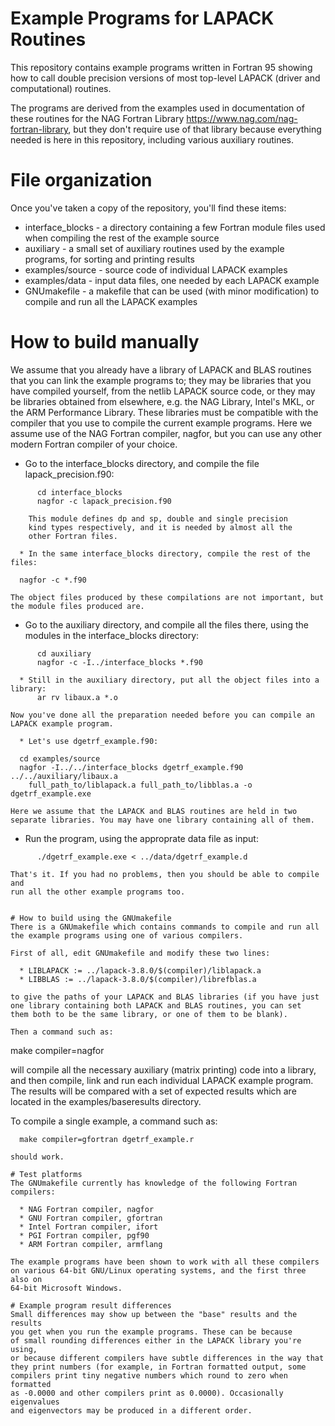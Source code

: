 # Example Programs for LAPACK Routines
This repository contains example programs written in Fortran 95 showing
how to call double precision versions of most top-level LAPACK (driver
and computational) routines.

The programs are derived from the examples used in documentation of these
routines for the NAG Fortran Library https://www.nag.com/nag-fortran-library,
but they don't require use of that library because everything needed is
here in this repository, including various auxiliary routines.

# File organization
Once you've taken a copy of the repository, you'll find these items:
  * interface_blocks    - a directory containing a few Fortran module files
                          used when compiling the rest of the example source
  * auxiliary           - a small set of auxiliary routines used by the
                          example programs, for sorting and printing results
  * examples/source     - source code of individual LAPACK examples
  * examples/data       - input data files, one needed by each LAPACK example
  * GNUmakefile         - a makefile that can be used (with minor modification)
                          to compile and run all the LAPACK examples

# How to build manually
We assume that you already have a library of LAPACK and BLAS routines that
you can link the example programs to; they may be libraries that you have
compiled yourself, from the netlib LAPACK source code, or they may be libraries
obtained from elsewhere, e.g. the NAG Library, Intel's MKL, or the ARM
Performance Library. These libraries must be compatible with the compiler
that you use to compile the current example programs. Here we assume use
of the NAG Fortran compiler, nagfor, but you can  use any other modern
Fortran compiler of your choice.

  * Go to the interface_blocks directory, and compile the file
    lapack_precision.f90:
```
      cd interface_blocks
      nagfor -c lapack_precision.f90

    This module defines dp and sp, double and single precision
    kind types respectively, and it is needed by almost all the
    other Fortran files.

  * In the same interface_blocks directory, compile the rest of the files:
```
      nagfor -c *.f90

    The object files produced by these compilations are not important, but
    the module files produced are.

  * Go to the auxiliary directory, and compile all the files there, using the
    modules in the interface_blocks directory:
```
      cd auxiliary
      nagfor -c -I../interface_blocks *.f90

  * Still in the auxiliary directory, put all the object files into a library:
      ar rv libaux.a *.o

Now you've done all the preparation needed before you can compile an
LAPACK example program.

  * Let's use dgetrf_example.f90:
```
      cd examples/source
      nagfor -I../../interface_blocks dgetrf_example.f90 ../../auxiliary/libaux.a
        full_path_to/liblapack.a full_path_to/libblas.a -o dgetrf_example.exe

    Here we assume that the LAPACK and BLAS routines are held in two
    separate libraries. You may have one library containing all of them.

  * Run the program, using the approprate data file as input:
```
      ./dgetrf_example.exe < ../data/dgetrf_example.d

That's it. If you had no problems, then you should be able to compile and
run all the other example programs too.


# How to build using the GNUmakefile
There is a GNUmakefile which contains commands to compile and run all
the example programs using one of various compilers.

First of all, edit GNUmakefile and modify these two lines:

  * LIBLAPACK := ../lapack-3.8.0/$(compiler)/liblapack.a
  * LIBBLAS := ../lapack-3.8.0/$(compiler)/librefblas.a

to give the paths of your LAPACK and BLAS libraries (if you have just
one library containing both LAPACK and BLAS routines, you can set
them both to be the same library, or one of them to be blank).

Then a command such as:
```
  make compiler=nagfor

will compile all the necessary auxiliary (matrix printing) code into a
library, and then compile, link and run each individual LAPACK example program.
The results will be compared with a set of expected results which are located
in the examples/baseresults directory.

To compile a single example, a command such as:
```
  make compiler=gfortran dgetrf_example.r

should work.

# Test platforms
The GNUmakefile currently has knowledge of the following Fortran compilers:

  * NAG Fortran compiler, nagfor
  * GNU Fortran compiler, gfortran
  * Intel Fortran compiler, ifort
  * PGI Fortran compiler, pgf90
  * ARM Fortran compiler, armflang

The example programs have been shown to work with all these compilers
on various 64-bit GNU/Linux operating systems, and the first three also on
64-bit Microsoft Windows.

# Example program result differences
Small differences may show up between the "base" results and the results
you get when you run the example programs. These can be because
of small rounding differences either in the LAPACK library you're using,
or because different compilers have subtle differences in the way that
they print numbers (for example, in Fortran formatted output, some
compilers print tiny negative numbers which round to zero when formatted
as -0.0000 and other compilers print as 0.0000). Occasionally eigenvalues
and eigenvectors may be produced in a different order.
